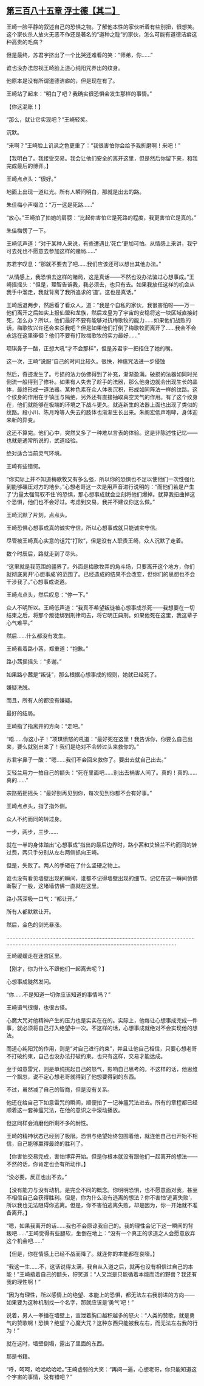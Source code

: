 ## [第三百八十五章 浮士德【其二】](https://www.xxbiquge.com/11_11207/9193304.html)


  王崎一脸平静的叙述自己的恐惧之物。了解他本性的家伙听着有些别扭，很想笑。这个家伙杀人放火无恶不作还是著名的“道种之耻”的家伙，怎么可能有道德洁癖这种高贵的毛病？

  但是最终，苏君宇挤出了一个比哭还难看的笑：“师弟，你……”

  谁也没办法忽视王崎脸上道心纯阳咒养出的纹身。

  他原本是没有所谓道德洁癖的，但是现在有了。

  王崎站了起来：“明白了吧？我确实很恐惧会发生那样的事情。”

  【你这混账！】

  “那么，就让它实现吧？”王崎轻笑。

  沉默。

  “来啊？”王崎脸上讥讽之色更重了：“我很害怕你会给予我折磨啊！来吧！”

  【我明白了。我接受交易。我会让他们安全的离开这里，但是然后你留下来，和我完成最后的博弈。】

  王崎点点头：“很好。”

  地面上出现一道红光。所有人瞬间明白，那就是出去的路。

  朱佳梅小声啜泣：“万一这是死路……”

  “放心。”王崎拍了拍她的肩膀：“比起你害怕它是死路的程度，我更害怕它是真的。”

  朱佳梅愣了一下。

  王崎低声道：“对于某种人来说，有些遭遇比‘死亡’更加可怕。从情感上来讲，我宁可去死也不愿意去参加这样的赌局……”

  苏君宇叹息：“那就不要去了吧……我们应该还可以想出其他办法。”

  “从情感上，我恐惧去这样的赌局，这是真话——不然也没办法骗过心想事成。”王崎摇摇头：“但是，理智告诉我，我必须去，也只有去。如果我放任这样的机会从我手中溜走，我就背离了我所追求的‘道’。这也是真话。”

  王崎后退两步，然后看了看众人，道：“我是个自私的家伙，我很害怕呀——万一他们离开之后如实上报仙盟和龙族，然后龙皇为了宇宙的安稳将这一块区域直接封死，怎么办？所以，他们最好不要有能够对抗梅歌牧的能力……如果他们战败的话，梅歌牧兴许还会来杀我吧？但是如果他们打倒了梅歌牧而离开了……我会不会永远在这里徘徊？他们不要有打败梅歌牧的实力最好……”

  项琪鼻子一酸，正想大吼“才不会那样”，但是苏君宇一把捂住了她的嘴。

  这一次，王崎“说服”自己的时间比较久。很快，神瘟咒法进一步侵蚀

  然后，奇迹发生了。亏损的法力仿佛得到了补充，渐渐盈满。破损的法器如同时光倒流一般得到了修补。如果有人失去了趁手的法器，那么他身边就会出现生长的晶体，最终形成一道法器。某种色素在众人体表沉积，形成如同阵法一样的纹路。这个纹身的作用在于镇压与隔绝，另外还有直接抽取真空灵气的作用。有了这个纹身在，他们就能够在极端的环境之下战斗更久。就连新生的法器上面也出现了类似的纹路。段小川、陈月玲等人失去的肢体也渐渐生长出来。朱阁宏低声咆哮，身体迎来新的异变。

  这还不算完。他们心中，突然又多了一种难以言表的体验。这是非陈述性记忆——也就是通常所说的，武道经验。

  绝对适合当前灵气环境。

  王崎有些错愕。

  “你实际上并不知道梅歌牧又有多么强，所以你的恐惧也不足以使他们一次性强化到能够碾压对方的地步。”心想老哥这一次是用声音进行说明的：“而他们若是产生了‘力量太强驾驭不住’的恐惧，那心想事成就会立刻将他们爆掉。就算我扭曲掉这个恐惧，他们也不会好过。考虑到交易，我并不建议你这么做。”

  王崎沉默了片刻，点点头。

  王崎恐惧心想事成真的诚实守信，所以心想事成就只能诚实守信。

  尽管被王崎真心实意的诅咒“打败”，但是没有人职责王崎，众人沉默了走着。

  数个时辰后，路就走到了尽头。

  “这里就是我范围的疆界了。外面是梅歌牧弄的角斗场，只要离开这个地方，你们就彻底离开‘心想事成’的范围了。已经造成的结果不会改变，但你们的思想也不会干涉我了。”心想事成说道。

  王崎点点头，然后叹息：“停一下。”

  众人不明所以。王崎低声道：“我真不希望叛徒被心想事成杀死——我想要在一切结束之后，将那个叛徒绑到刑律司去，将它明正典刑。如果他死在这里，我这辈子心气难平。”

  然后……什么都没有发生。

  王崎看着路小茜，郑重道：“抱歉。”

  路小茜摇摇头：“多谢。”

  如果路小茜是“叛徒”，那么根据心想事成的规则，她就已经死了。

  嫌疑洗脱。

  而且，所有人的都没有嫌疑。

  最好的结局。

  王崎指了指离开的方向：“走吧。”

  “唔……你这小子！”项琪愤怒的吼道：“最好死在这里！我告诉你，你要么自己出来，要么就别出来了！我们是绝对不会转过头来救你的。”

  苏君宇鼻子一酸：“嗯……我们不会回来救你了。要出去就自己出去。”

  艾轻兰用力一拍自己的额头：“死在里面吧……别出去祸害人间了。真的！真的……真的……”

  宗路拓摇摇头：“最好别再见到你，每次见到你都不会有好事。”

  王崎点点头，指了指外侧。

  众人不约而同的转过身。

  一步，两步，三步……

  就在一半的身体踏出“心想事成”指出的最后边界时，路小茜和艾轻兰不约而同的转过费，两只手分别从左右两侧抓向王崎。

  但是，失败了。两人的手砸在了什么坚硬之物上。

  谁也没有看见墙壁出现的瞬间，谁都不记得墙壁出现的细节。记忆在这一瞬间仿佛断裂了一般，这堵墙仿佛一直就在这里。

  路小茜深吸一口气：“都让开。”

  所有人都默默让开。

  然后，金色的剑光暴涨。

  ………………………………………………………………………………………………………………………………………………………………………………………………………………

  王崎缓缓走在迷宫区里。

  【刚才，你为什么不跟他们一起离去呢？】

  心想事成陡然发问。

  “你……不是知道一切你应该知道的事情吗？”

  王崎语气很慢，也很古怪。

  心魔大咒对他精神产生的压力也是实实在在的。实际上，他每让心想事成完成一件事，就必须将自己打入绝望中一次。不这样的话，心想事成就绝对不会实现他的想法。

  而道心纯阳咒的作用，则是“对自己进行约束”，并且让他自己相信，只要心想老哥不打破约束，自己也没办法打破约束。也只有这样，交易才能达成。

  至于如意雷咒，则是单纯挑起自己的怒气，影响自己思考的。不这样的话，他思维一个飘忽，说不定心想老哥就得到了他想要得到的东西。

  不过，虽然减了自己的智商，但是没有关系。

  他还在给自己下如意雷咒的瞬间，顺便拍了一记神瘟咒法进去。所有的章程都已经顺着这一套神瘟咒法，在他的意识之中滚动播放。

  但这同样会消磨他所剩不多的耐性。

  王崎的精神状态已经到了极限。恐惧与绝望始终包围着他，就连他自己也开始不相信，自己能够赢得最终的胜利了。

  【你害怕交易完成，害怕博弈开始。但是你根本就没有跟他们一起离开的想法——不然的话，你肯定也会有所动作。】

  “没必要。反正也出不去。”

  【没有能力与没有动机，是完全不同的概念。你明明恐惧，也不愿意面对我，甚至不相信自己会获得胜利。但是，你为什么没有逃离的想法？你不害怕‘逃离失败’，所以我也无法阻碍你逃离。但是，你不害怕逃离失败，却是因为，你一开始就不准备离开。】

  “嗯，如果我离开的话……我也不会原谅我自己的。我的理性会记下这一瞬间的背叛吧……”王崎觉得有些腿软，坐倒在地上：“没有一个真正的求道之人会愿意放弃这个机会吧……”

  【但是，你在情感上已经不战而降了。就连你的本能都在哀嚎。】

  “我这一生……不，这话说得太满，我自从入道之后，就再也没有相信过自己的本能！”王崎捂着自己的额头，狞笑道：“人又岂是只能循着本能而活的野兽？我还有我的理性啊！”

  “因为有理性，所以感情上的绝望、本能上的恐惧，都无法左右我前进的方向——如果要为这种机制找一个名字，那就应该是‘勇气’吧！”

  说着，男人一拳捶在墙壁上，宣泄着胸口越积越多的怒火：“人类的赞歌，就是勇气的赞歌啊！恐惧？绝望？心魔大咒？这种东西只能被我左右，而无法左右我的行为！”

  就在这时，墙壁倒塌，露出了里面的东西。

  那是书籍。

  “呼，呵呵，哈哈哈哈哈。”王崎虚弱的大笑：“再问一遍，心想老哥，你只能知道这个宇宙的事情，没有错吧？”
